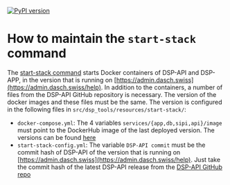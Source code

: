 [![PyPI version](https://badge.fury.io/py/dsp-tools.svg)](https://badge.fury.io/py/dsp-tools)

# How to maintain the `start-stack` command

The [start-stack command](../cli-commands.md#start-stack) 
starts Docker containers of DSP-API and DSP-APP, 
in the version that is running on [https://admin.dasch.swiss](https://admin.dasch.swiss/help). 
In addition to the containers, 
a number of files from the DSP-API GitHub repository is necessary. 
The version of the docker images and these files must be the same. 
The version is configured in the following files in `src/dsp_tools/resources/start-stack/`:

- `docker-compose.yml`: 
  The 4 variables `services/{app,db,sipi,api}/image` 
  must point to the DockerHub image of the last deployed version.
  The versions can be found
  [here](https://github.com/dasch-swiss/ops-deploy/blob/main/roles/dsp-deploy/files/RELEASE.json)
- `start-stack-config.yml`: 
  The variable `DSP-API commit` 
  must be the commit hash of DSP-API 
  of the version that is running on [https://admin.dasch.swiss](https://admin.dasch.swiss/help).
  Just take the commit hash of the latest DSP-API release
  from the [DSP-API GitHub repo](https://github.com/dasch-swiss/dsp-api/commits/main)
